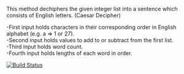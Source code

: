This method dechiphers the given integer list into a sentence which consists of English letters. (Caesar Decipher)

-First input holds characters in their corresponding order in English alphabet (e.g. a => 1 or 27).\
-Second input holds values to add to or subtract from the first list.\
-Third input holds word count.\
-Fourth input holds lengths of each word in order.

[![Build Status](https://app.travis-ci.com/utkukaya01/bil481-hw1.svg?token=c5VxjJvjxxn4Bx3QnBff&branch=master)](https://app.travis-ci.com/utkukaya01/bil481-hw1)